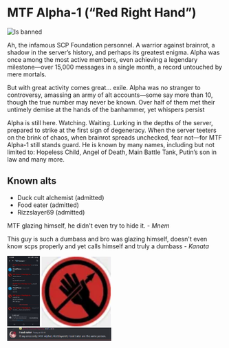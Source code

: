 # MTF Alpha-1 (“Red Right Hand”)

![Is banned](https://badgen.net/static/status/banned/red?icon=discord)

Ah, the infamous SCP Foundation personnel. A warrior against brainrot, a shadow
in the server’s history, and perhaps its greatest enigma. Alpha was once among
the most active members, even achieving a legendary milestone—over 15,000 messages
in a single month, a record untouched by mere mortals.

But with great activity comes great… exile. Alpha was no stranger to controversy,
amassing an army of alt accounts—some say more than 10, though the true number may
never be known. Over half of them met their untimely demise at the hands of the
banhammer, yet whispers persist

Alpha is still here. Watching. Waiting. Lurking in the depths of the server,
prepared to strike at the first sign of degeneracy. When the server teeters on
the brink of chaos, when brainrot spreads unchecked, fear not—for MTF Alpha-1
still stands guard. He is known by many names, including but not limited to:
Hopeless Child, Angel of Death, Main Battle Tank, Putin’s son in law and many
more.

## Known alts

- Duck cult alchemist (admitted)
- Food eater (admitted)
- Rizzslayer69 (admitted)

MTF glazing himself, he didn't even try to hide it. - *Mnem*

This guy is such a dumbass and bro was glazing himself, doesn't even know scps properly and yet calls himself and
truly a dumbass - *Kanata*

<img src="../../../assets/images/mtf-alt1.png"
    width="15%" 
    title="MTF admitting that he's duck cult alchemist" alt= "MTF admitting that he's duck cult alchemist"
/>
<span>
    <img src="../../../assets/pfp/mtf.png" 
        width="32%"
        alt = "pfp"
    /> <br/>
    <img src="../../../assets/images/mtf-alt2.png" 
         width="48%"
         title="MTF admitting that he's rizzslayer69 and Food Eater"
         alt="MTF admitting that he's rizzslayer69 and Food Eater"
    />
</span>
